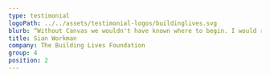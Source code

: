 ```yaml
---
type: testimonial
logoPath: ../../assets/testimonial-logos/buildinglives.svg
blurb: “Without Canvas we wouldn't have known where to begin. I would recommend you to anyone, or actually perhaps not, as we'd like to keep your expertise all to ourselves.”
title: Sian Workman
company: The Building Lives Foundation
group: 4
position: 2
---
```

